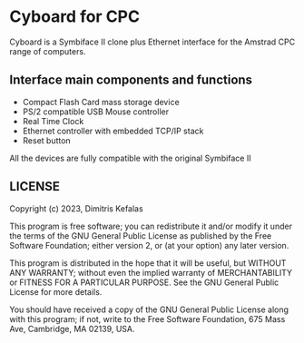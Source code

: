 # Cyboard for CPC
Cyboard is a Symbiface II clone plus Ethernet interface for the Amstrad CPC range of computers.
## Interface main components and functions
- Compact Flash Card mass storage device
- PS/2 compatible USB Mouse controller
- Real Time Clock
- Ethernet controller with embedded TCP/IP stack
- Reset button

All the devices are fully compatible with the original Symbiface II
## LICENSE
Copyright (c) 2023, Dimitris Kefalas

This program is free software; you can redistribute it and/or modify it under the terms of the GNU General Public License as published by the Free Software Foundation; either version 2, or (at your option) any later version.

This program is distributed in the hope that it will be useful, but WITHOUT ANY WARRANTY; without even the implied warranty of MERCHANTABILITY or FITNESS FOR A PARTICULAR PURPOSE. See the GNU General Public License for more details.

You should have received a copy of the GNU General Public License along with this program; if not, write to the Free Software Foundation, 675 Mass Ave, Cambridge, MA 02139, USA.
